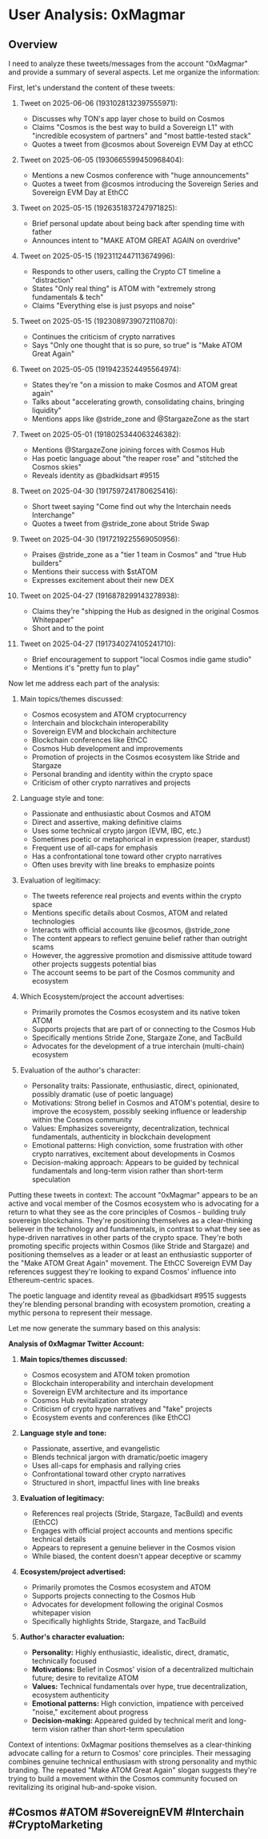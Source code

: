 # User Analysis: 0xMagmar

## Overview

<think>
I need to analyze these tweets/messages from the account "0xMagmar" and provide a summary of several aspects. Let me organize the information:

First, let's understand the content of these tweets:

1. Tweet on 2025-06-06 (1931028132397555971):
   - Discusses why TON's app layer chose to build on Cosmos
   - Claims "Cosmos is the best way to build a Sovereign L1" with "incredible ecosystem of partners" and "most battle-tested stack"
   - Quotes a tweet from @cosmos about Sovereign EVM Day at ethCC

2. Tweet on 2025-06-05 (1930665599450968404):
   - Mentions a new Cosmos conference with "huge announcements"
   - Quotes a tweet from @cosmos introducing the Sovereign Series and Sovereign EVM Day at EthCC

3. Tweet on 2025-05-15 (1926351837247971825):
   - Brief personal update about being back after spending time with father
   - Announces intent to "MAKE ATOM GREAT AGAIN on overdrive"

4. Tweet on 2025-05-15 (1923112447113674996):
   - Responds to other users, calling the Crypto CT timeline a "distraction"
   - States "Only real thing" is ATOM with "extremely strong fundamentals & tech"
   - Claims "Everything else is just psyops and noise"

5. Tweet on 2025-05-15 (1923089739072110870):
   - Continues the criticism of crypto narratives
   - Says "Only one thought that is so pure, so true" is "Make ATOM Great Again"

6. Tweet on 2025-05-05 (1919423524495564974):
   - States they're "on a mission to make Cosmos and ATOM great again"
   - Talks about "accelerating growth, consolidating chains, bringing liquidity"
   - Mentions apps like @stride_zone and @StargazeZone as the start

7. Tweet on 2025-05-01 (1918025344063246382):
   - Mentions @StargazeZone joining forces with Cosmos Hub
   - Has poetic language about "the reaper rose" and "stitched the Cosmos skies"
   - Reveals identity as @badkidsart #9515

8. Tweet on 2025-04-30 (1917597241780625416):
   - Short tweet saying "Come find out why the Interchain needs Interchange"
   - Quotes a tweet from @stride_zone about Stride Swap

9. Tweet on 2025-04-30 (1917219225569050956):
   - Praises @stride_zone as a "tier 1 team in Cosmos" and "true Hub builders"
   - Mentions their success with $stATOM
   - Expresses excitement about their new DEX

10. Tweet on 2025-04-27 (1916878299143278938):
    - Claims they're "shipping the Hub as designed in the original Cosmos Whitepaper"
    - Short and to the point

11. Tweet on 2025-04-27 (1917340274105241710):
    - Brief encouragement to support "local Cosmos indie game studio"
    - Mentions it's "pretty fun to play"

Now let me address each part of the analysis:

1. Main topics/themes discussed:
   - Cosmos ecosystem and ATOM cryptocurrency
   - Interchain and blockchain interoperability
   - Sovereign EVM and blockchain architecture
   - Blockchain conferences like EthCC
   - Cosmos Hub development and improvements
   - Promotion of projects in the Cosmos ecosystem like Stride and Stargaze
   - Personal branding and identity within the crypto space
   - Criticism of other crypto narratives and projects

2. Language style and tone:
   - Passionate and enthusiastic about Cosmos and ATOM
   - Direct and assertive, making definitive claims
   - Uses some technical crypto jargon (EVM, IBC, etc.)
   - Sometimes poetic or metaphorical in expression (reaper, stardust)
   - Frequent use of all-caps for emphasis
   - Has a confrontational tone toward other crypto narratives
   - Often uses brevity with line breaks to emphasize points

3. Evaluation of legitimacy:
   - The tweets reference real projects and events within the crypto space
   - Mentions specific details about Cosmos, ATOM and related technologies
   - Interacts with official accounts like @cosmos, @stride_zone
   - The content appears to reflect genuine belief rather than outright scams
   - However, the aggressive promotion and dismissive attitude toward other projects suggests potential bias
   - The account seems to be part of the Cosmos community and ecosystem

4. Which Ecosystem/project the account advertises:
   - Primarily promotes the Cosmos ecosystem and its native token ATOM
   - Supports projects that are part of or connecting to the Cosmos Hub
   - Specifically mentions Stride Zone, Stargaze Zone, and TacBuild
   - Advocates for the development of a true interchain (multi-chain) ecosystem

5. Evaluation of the author's character:
   - Personality traits: Passionate, enthusiastic, direct, opinionated, possibly dramatic (use of poetic language)
   - Motivations: Strong belief in Cosmos and ATOM's potential, desire to improve the ecosystem, possibly seeking influence or leadership within the Cosmos community
   - Values: Emphasizes sovereignty, decentralization, technical fundamentals, authenticity in blockchain development
   - Emotional patterns: High conviction, some frustration with other crypto narratives, excitement about developments in Cosmos
   - Decision-making approach: Appears to be guided by technical fundamentals and long-term vision rather than short-term speculation

Putting these tweets in context:
The account "0xMagmar" appears to be an active and vocal member of the Cosmos ecosystem who is advocating for a return to what they see as the core principles of Cosmos - building truly sovereign blockchains. They're positioning themselves as a clear-thinking believer in the technology and fundamentals, in contrast to what they see as hype-driven narratives in other parts of the crypto space. They're both promoting specific projects within Cosmos (like Stride and Stargaze) and positioning themselves as a leader or at least an enthusiastic supporter of the "Make ATOM Great Again" movement. The EthCC Sovereign EVM Day references suggest they're looking to expand Cosmos' influence into Ethereum-centric spaces.

The poetic language and identity reveal as @badkidsart #9515 suggests they're blending personal branding with ecosystem promotion, creating a mythic persona to represent their message.

Let me now generate the summary based on this analysis:
</think>

**Analysis of 0xMagmar Twitter Account:**

1. **Main topics/themes discussed:**
   - Cosmos ecosystem and ATOM token promotion
   - Blockchain interoperability and interchain development
   - Sovereign EVM architecture and its importance
   - Cosmos Hub revitalization strategy
   - Criticism of crypto hype narratives and "fake" projects
   - Ecosystem events and conferences (like EthCC)

2. **Language style and tone:**
   - Passionate, assertive, and evangelistic
   - Blends technical jargon with dramatic/poetic imagery
   - Uses all-caps for emphasis and rallying cries
   - Confrontational toward other crypto narratives
   - Structured in short, impactful lines with line breaks

3. **Evaluation of legitimacy:**
   - References real projects (Stride, Stargaze, TacBuild) and events (EthCC)
   - Engages with official project accounts and mentions specific technical details
   - Appears to represent a genuine believer in the Cosmos vision
   - While biased, the content doesn't appear deceptive or scammy

4. **Ecosystem/project advertised:**
   - Primarily promotes the Cosmos ecosystem and ATOM
   - Supports projects connecting to the Cosmos Hub
   - Advocates for development following the original Cosmos whitepaper vision
   - Specifically highlights Stride, Stargaze, and TacBuild

5. **Author's character evaluation:**
   - **Personality:** Highly enthusiastic, idealistic, direct, dramatic, technically focused
   - **Motivations:** Belief in Cosmos' vision of a decentralized multichain future; desire to revitalize ATOM
   - **Values:** Technical fundamentals over hype, true decentralization, ecosystem authenticity
   - **Emotional patterns:** High conviction, impatience with perceived "noise," excitement about progress
   - **Decision-making:** Appeared guided by technical merit and long-term vision rather than short-term speculation

Context of intentions:
0xMagmar positions themselves as a clear-thinking advocate calling for a return to Cosmos' core principles. Their messaging combines genuine technical enthusiasm with strong personality and mythic branding. The repeated "Make ATOM Great Again" slogan suggests they're trying to build a movement within the Cosmos community focused on revitalizing its original hub-and-spoke vision.

#Cosmos #ATOM #SovereignEVM #Interchain #CryptoMarketing
---
